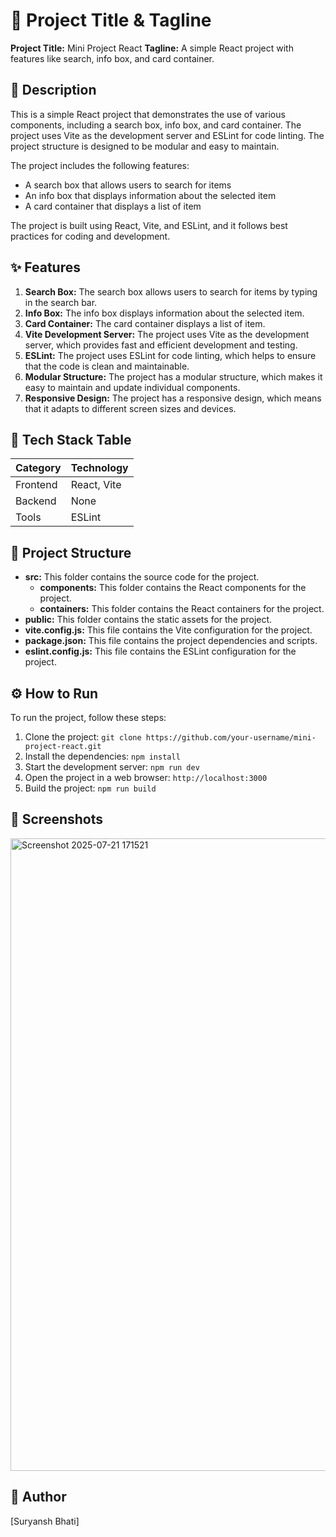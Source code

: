 🚀 **Project Title & Tagline**
==========================

**Project Title:** Mini Project React
**Tagline:** A simple React project with features like search, info box, and card container.

📖 **Description**
---------------

This is a simple React project that demonstrates the use of various components, including a search box, info box, and card container. The project uses Vite as the development server and ESLint for code linting. The project structure is designed to be modular and easy to maintain.

The project includes the following features:

* A search box that allows users to search for items
* An info box that displays information about the selected item
* A card container that displays a list of item

The project is built using React, Vite, and ESLint, and it follows best practices for coding and development.

✨ **Features**
--------------

1. **Search Box:** The search box allows users to search for items by typing in the search bar.
2. **Info Box:** The info box displays information about the selected item.
3. **Card Container:** The card container displays a list of item.
4. **Vite Development Server:** The project uses Vite as the development server, which provides fast and efficient development and testing.
5. **ESLint:** The project uses ESLint for code linting, which helps to ensure that the code is clean and maintainable.
6. **Modular Structure:** The project has a modular structure, which makes it easy to maintain and update individual components.
7. **Responsive Design:** The project has a responsive design, which means that it adapts to different screen sizes and devices.

🧰 **Tech Stack Table**
---------------------

| **Category** | **Technology** |
| --- | --- |
| Frontend | React, Vite |
| Backend | None |
| Tools | ESLint |

📁 **Project Structure**
-----------------------

* **src:** This folder contains the source code for the project.
	+ **components:** This folder contains the React components for the project.
	+ **containers:** This folder contains the React containers for the project.
* **public:** This folder contains the static assets for the project.
* **vite.config.js:** This file contains the Vite configuration for the project.
* **package.json:** This file contains the project dependencies and scripts.
* **eslint.config.js:** This file contains the ESLint configuration for the project.

⚙️ **How to Run**
----------------

To run the project, follow these steps:

1. Clone the project: `git clone https://github.com/your-username/mini-project-react.git`
2. Install the dependencies: `npm install`
3. Start the development server: `npm run dev`
4. Open the project in a web browser: `http://localhost:3000`
5. Build the project: `npm run build`

📸 **Screenshots**
----------------

<img width="1811" height="1012" alt="Screenshot 2025-07-21 171521" src="https://github.com/user-attachments/assets/2996d09d-6f18-4392-ab69-3dd0c2d0b80f" />

👤 **Author**
----------

[Suryansh Bhati]
